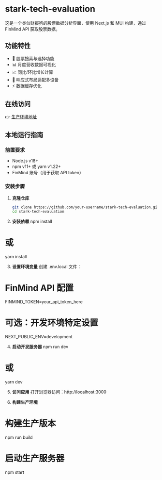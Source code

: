 # stark-tech-evaluation


这是一个类似财报狗的股票数据分析界面，使用 Next.js 和 MUI 构建，通过 FinMind API 获取股票数据。


## 功能特性

- 🚀 股票搜索与选择功能
- 📊 月度营收数据可视化
- 📈 同比/环比增长计算
- 📱 响应式布局适配多设备
- ⚡ 数据缓存优化

## 在线访问

👉 [生产环境地址](https://your-vercel-app-url.vercel.app/)  

## 本地运行指南

### 前置要求

- Node.js v18+
- npm v11+ 或 yarn v1.22+
- FinMind 账号（用于获取 API token）

### 安装步骤

1. **克隆仓库**
   ```bash
   git clone https://github.com/your-username/stark-tech-evaluation.git
   cd stark-tech-evaluation


2. **​安装依赖**
npm install
# 或
yarn install

3. **​设置环境变量**
创建 .env.local 文件：
# FinMind API 配置
FINMIND_TOKEN=your_api_token_here

# 可选：开发环境特定设置
NEXT_PUBLIC_ENV=development

4. **​启动开发服务器**
npm run dev
# 或
yarn dev

5. **访问应用**
打开浏览器访问：http://localhost:3000

6. **​构建生产环境**
# 构建生产版本
npm run build

# 启动生产服务器
npm start


